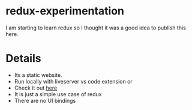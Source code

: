 # redux-experimentation

I am starting to learn redux so I thought it was a good idea to publish this here.

# Details

- Its a static website.
- Run locally with liveserver vs code extension or
- Check it out [here]()
- It is just a simple use case of redux
- There are no UI bindings
